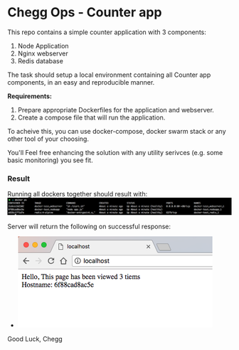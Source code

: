 # Chegg Ops - Counter app

This repo contains a simple counter application with 3 components:

1. Node Application
2. Nginx webserver
3. Redis database

The task should setup a local environment containing all Counter app components, in an easy and reproducible manner.

**Requirements:**
1. Prepare appropriate Dockerfiles for the application and webserver.
2. Create a compose file that will run the application.

To acheive this, you can use docker-compose, docker swarm stack or any other tool of your choosing.

You'll
Feel free enhancing the solution with any utility serivces (e.g. some basic monitoring) you see fit.

### Result
Running all dockers together should result with:
![result_1](images/result_1.png)

Server will return the following on successful response:
- ![result_2](images/result_2.png)

Good Luck,
Chegg
